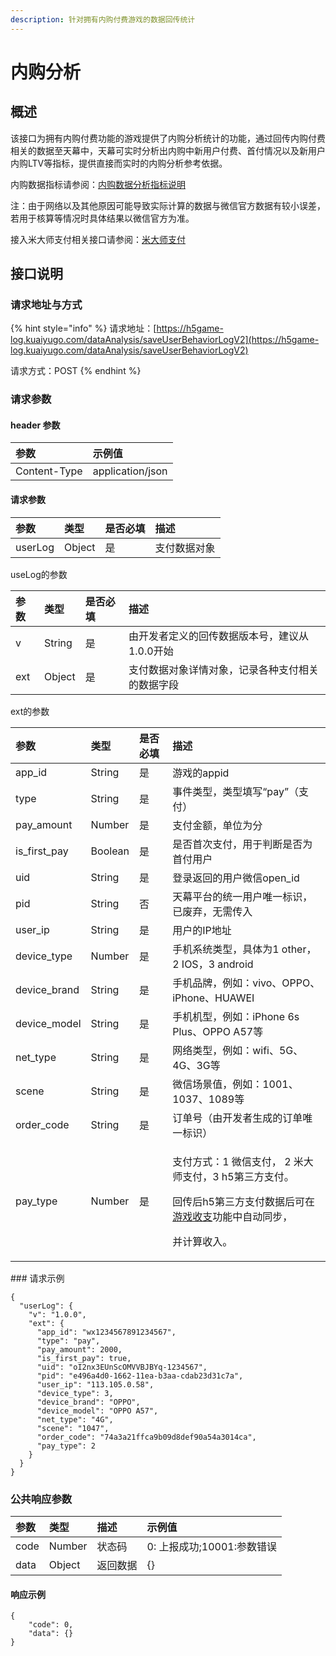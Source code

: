 ```yaml
---
description: 针对拥有内购付费游戏的数据回传统计
---
```


# 内购分析

## 概述

该接口为拥有内购付费功能的游戏提供了内购分析统计的功能，通过回传内购付费相关的数据至天幕中，天幕可实时分析出内购中新用户付费、首付情况以及新用户内购LTV等指标，提供直接而实时的内购分析参考依据。

内购数据指标请参阅：[内购数据分析指标说明](../indicator-description/in-game-payment.md)

注：由于网络以及其他原因可能导致实际计算的数据与微信官方数据有较小误差，若用于核算等情况时具体结果以微信官方为准。

接入米大师支付相关接口请参阅：[米大师支付](../../general-function/midas.md)

## 接口说明

### 请求地址与方式

{% hint style="info" %}
请求地址：[https://h5game-log.kuaiyugo.com/dataAnalysis/saveUserBehaviorLogV2](https://h5game-log.kuaiyugo.com/dataAnalysis/saveUserBehaviorLogV2)

请求方式：POST
{% endhint %}

### 请求参数

#### header 参数

| 参数 | 示例值 |
| :--- | :--- |
| Content-Type | application/json |

#### 请求参数

| 参数 | 类型 | 是否必填 | 描述 |
| :--- | :--- | :--- | :--- |
| userLog | Object | 是 | 支付数据对象 |

useLog的参数

| 参数 | 类型 | 是否必填 | 描述 |
| :--- | :--- | :--- | :--- |
| v | String | 是 | 由开发者定义的回传数据版本号，建议从1.0.0开始 |
| ext | Object | 是 | 支付数据对象详情对象，记录各种支付相关的数据字段 |

ext的参数

<table>
  <thead>
    <tr>
      <th style="text-align:left">&#x53C2;&#x6570;</th>
      <th style="text-align:left">&#x7C7B;&#x578B;</th>
      <th style="text-align:left">&#x662F;&#x5426;&#x5FC5;&#x586B;</th>
      <th style="text-align:left">&#x63CF;&#x8FF0;</th>
    </tr>
  </thead>
  <tbody>
    <tr>
      <td style="text-align:left">app_id</td>
      <td style="text-align:left">String</td>
      <td style="text-align:left">&#x662F;</td>
      <td style="text-align:left">&#x6E38;&#x620F;&#x7684;appid</td>
    </tr>
    <tr>
      <td style="text-align:left">type</td>
      <td style="text-align:left">String</td>
      <td style="text-align:left">&#x662F;</td>
      <td style="text-align:left">&#x4E8B;&#x4EF6;&#x7C7B;&#x578B;&#xFF0C;&#x7C7B;&#x578B;&#x586B;&#x5199;&#x201C;pay&#x201D;&#xFF08;&#x652F;&#x4ED8;&#xFF09;</td>
    </tr>
    <tr>
      <td style="text-align:left">pay_amount</td>
      <td style="text-align:left">Number</td>
      <td style="text-align:left">&#x662F;</td>
      <td style="text-align:left">&#x652F;&#x4ED8;&#x91D1;&#x989D;&#xFF0C;&#x5355;&#x4F4D;&#x4E3A;&#x5206;</td>
    </tr>
    <tr>
      <td style="text-align:left">is_first_pay</td>
      <td style="text-align:left">Boolean</td>
      <td style="text-align:left">&#x662F;</td>
      <td style="text-align:left">&#x662F;&#x5426;&#x9996;&#x6B21;&#x652F;&#x4ED8;&#xFF0C;&#x7528;&#x4E8E;&#x5224;&#x65AD;&#x662F;&#x5426;&#x4E3A;&#x9996;&#x4ED8;&#x7528;&#x6237;</td>
    </tr>
    <tr>
      <td style="text-align:left">uid</td>
      <td style="text-align:left">String</td>
      <td style="text-align:left">&#x662F;</td>
      <td style="text-align:left">&#x767B;&#x5F55;&#x8FD4;&#x56DE;&#x7684;&#x7528;&#x6237;&#x5FAE;&#x4FE1;open_id</td>
    </tr>
    <tr>
      <td style="text-align:left">pid</td>
      <td style="text-align:left">String</td>
      <td style="text-align:left">&#x5426;</td>
      <td style="text-align:left">&#x5929;&#x5E55;&#x5E73;&#x53F0;&#x7684;&#x7EDF;&#x4E00;&#x7528;&#x6237;&#x552F;&#x4E00;&#x6807;&#x8BC6;&#xFF0C;&#x5DF2;&#x5E9F;&#x5F03;&#xFF0C;&#x65E0;&#x9700;&#x4F20;&#x5165;</td>
    </tr>
    <tr>
      <td style="text-align:left">user_ip</td>
      <td style="text-align:left">String</td>
      <td style="text-align:left">&#x662F;</td>
      <td style="text-align:left">&#x7528;&#x6237;&#x7684;IP&#x5730;&#x5740;</td>
    </tr>
    <tr>
      <td style="text-align:left">device_type</td>
      <td style="text-align:left">Number</td>
      <td style="text-align:left">&#x662F;</td>
      <td style="text-align:left">&#x624B;&#x673A;&#x7CFB;&#x7EDF;&#x7C7B;&#x578B;&#xFF0C;&#x5177;&#x4F53;&#x4E3A;1
        other&#xFF0C;2 IOS&#xFF0C;3 android</td>
    </tr>
    <tr>
      <td style="text-align:left">device_brand</td>
      <td style="text-align:left">String</td>
      <td style="text-align:left">&#x662F;</td>
      <td style="text-align:left">&#x624B;&#x673A;&#x54C1;&#x724C;&#xFF0C;&#x4F8B;&#x5982;&#xFF1A;vivo&#x3001;OPPO&#x3001;iPhone&#x3001;HUAWEI</td>
    </tr>
    <tr>
      <td style="text-align:left">device_model</td>
      <td style="text-align:left">String</td>
      <td style="text-align:left">&#x662F;</td>
      <td style="text-align:left">&#x624B;&#x673A;&#x673A;&#x578B;&#xFF0C;&#x4F8B;&#x5982;&#xFF1A;iPhone
        6s Plus&#x3001;OPPO A57&#x7B49;</td>
    </tr>
    <tr>
      <td style="text-align:left">net_type</td>
      <td style="text-align:left">String</td>
      <td style="text-align:left">&#x662F;</td>
      <td style="text-align:left">&#x7F51;&#x7EDC;&#x7C7B;&#x578B;&#xFF0C;&#x4F8B;&#x5982;&#xFF1A;wifi&#x3001;5G&#x3001;4G&#x3001;3G&#x7B49;</td>
    </tr>
    <tr>
      <td style="text-align:left">scene</td>
      <td style="text-align:left">String</td>
      <td style="text-align:left">&#x662F;</td>
      <td style="text-align:left">&#x5FAE;&#x4FE1;&#x573A;&#x666F;&#x503C;&#xFF0C;&#x4F8B;&#x5982;&#xFF1A;1001&#x3001;1037&#x3001;1089&#x7B49;</td>
    </tr>
    <tr>
      <td style="text-align:left">order_code</td>
      <td style="text-align:left">String</td>
      <td style="text-align:left">&#x662F;</td>
      <td style="text-align:left">&#x8BA2;&#x5355;&#x53F7;&#xFF08;&#x7531;&#x5F00;&#x53D1;&#x8005;&#x751F;&#x6210;&#x7684;&#x8BA2;&#x5355;&#x552F;&#x4E00;&#x6807;&#x8BC6;&#xFF09;</td>
    </tr>
    <tr>
      <td style="text-align:left">pay_type</td>
      <td style="text-align:left">Number</td>
      <td style="text-align:left">&#x662F;</td>
      <td style="text-align:left">
        <p>&#x652F;&#x4ED8;&#x65B9;&#x5F0F;&#xFF1A;1 &#x5FAE;&#x4FE1;&#x652F;&#x4ED8;&#xFF0C;
          2 &#x7C73;&#x5927;&#x5E08;&#x652F;&#x4ED8;&#xFF0C;3 h5&#x7B2C;&#x4E09;&#x65B9;&#x652F;&#x4ED8;&#x3002;</p>
        <p>&#x56DE;&#x4F20;&#x540E;h5&#x7B2C;&#x4E09;&#x65B9;&#x652F;&#x4ED8;&#x6570;&#x636E;&#x540E;&#x53EF;&#x5728;
          <a
          href="../../general-function/revenue/">&#x6E38;&#x620F;&#x6536;&#x652F;</a>&#x529F;&#x80FD;&#x4E2D;&#x81EA;&#x52A8;&#x540C;&#x6B65;&#xFF0C;</p>
        <p>&#x5E76;&#x8BA1;&#x7B97;&#x6536;&#x5165;&#x3002;</p>
      </td>
    </tr>
  </tbody>
</table>### 请求示例

```text
{
  "userLog": {
    "v": "1.0.0",
    "ext": {
      "app_id": "wx1234567891234567",
      "type": "pay",
      "pay_amount": 2000,
      "is_first_pay": true,
      "uid": "oI2nx3EUnScOMVVBJBYq-1234567",
      "pid": "e496a4d0-1662-11ea-b3aa-cdab23d31c7a",
      "user_ip": "113.105.0.58",
  	  "device_type": 3,
      "device_brand": "OPPO",
      "device_model": "OPPO A57",
      "net_type": "4G",
      "scene": "1047",
  	  "order_code": "74a3a21ffca9b09d8def90a54a3014ca",
      "pay_type": 2
    }
  }
}
```

### 公共响应参数

| 参数 | 类型 | 描述 | 示例值 |
| :--- | :--- | :--- | :--- |
| code | Number | 状态码 | 0: 上报成功;10001:参数错误 |
| data | Object | 返回数据 | {} |

#### 响应示例

```text
{
    "code": 0,
    "data": {}
}
```

